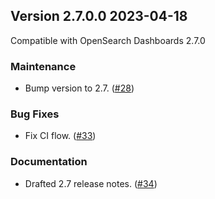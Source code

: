 ## Version 2.7.0.0 2023-04-18
Compatible with OpenSearch Dashboards 2.7.0

### Maintenance
* Bump version to 2.7. ([#28](https://github.com/opensearch-project/dashboards-notifications/pull/28))

### Bug Fixes
* Fix CI flow. ([#33](https://github.com/opensearch-project/dashboards-notifications/pull/33))

### Documentation
* Drafted 2.7 release notes. ([#34](https://github.com/opensearch-project/dashboards-notifications/pull/34))